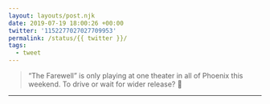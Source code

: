 ```yaml
---
layout: layouts/post.njk
date: 2019-07-19 18:00:26 +00:00
twitter: '1152277027027709953'
permalink: /status/{{ twitter }}/
tags: 
  - tweet
---
```


> “The Farewell” is only playing at one theater in all of Phoenix this weekend. To drive or wait for wider release? 🤔

---
